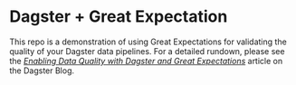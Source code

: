 # Dagster + Great Expectation
This repo is a demonstration of using Great Expectations for validating the quality of your Dagster data pipelines. For a detailed rundown, please see the [_Enabling Data Quality with Dagster and Great Expectations_](https://dagster.io/blog/ensuring-data-quality-with-dagster-and-great-expectations) article on the Dagster Blog.
